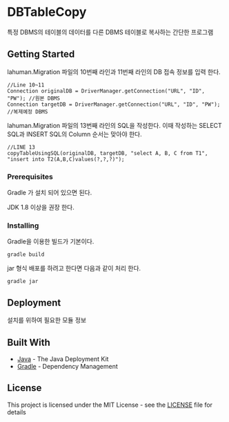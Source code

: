 # DBTableCopy

특정 DBMS의 테이블의 데이터를 다른 DBMS 테이블로 복사하는 간단한 프로그램

## Getting Started

lahuman.Migration 파일의 10번째 라인과 11번째 라인의 DB 접속 정보를 입력 한다.

```
//Line 10~11
Connection originalDB = DriverManager.getConnection("URL", "ID", "PW"); //원본 DBMS
Connection targetDB = DriverManager.getConnection("URL", "ID", "PW"); //복제예정 DBMS
```
lahuman.Migration 파일의 13번째 라인의 SQL을 작성한다.
이때 작성하는 SELECT SQL과 INSERT SQL의 Column 순서는 맞아야 한다.
 
```
//LINE 13
copyTableUsingSQL(originalDB, targetDB, "select A, B, C from T1", "insert into T2(A,B,C)values(?,?,?)");
```

### Prerequisites

Gradle 가 설치 되어 있으면 된다.

JDK 1.8 이상을 권장 한다.

### Installing

Gradle을 이용한 빌드가 기본이다.

```
gradle build
```

jar 형식 배포를 하려고 한다면 다음과 같이 처리 한다.

```
gradle jar
```



## Deployment

설치를 위하여 필요한 모듈 정보

## Built With

* [Java](https://java.com/ko/download/) - The Java Deployment Kit 
* [Gradle](https://gradle.org/) - Dependency Management


## License

This project is licensed under the MIT License - see the [LICENSE](https://opensource.org/licenses/MIT) file for details